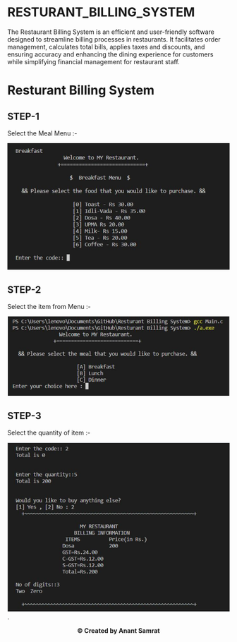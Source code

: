 # RESTURANT_BILLING_SYSTEM
The Restaurant Billing System is an efficient and user-friendly software designed to streamline billing processes in restaurants. It facilitates order management, calculates total bills, applies taxes and discounts, and ensuring accuracy and enhancing the dining experience for customers while simplifying financial management for restaurant staff.
# Resturant Billing System

## STEP-1


Select the Meal Menu :-

![](MealMenu.PNG)

## STEP-2

Select the item from Menu :-

![](Mealselectmenu.PNG)


## STEP-3

Select the quantity of item :-

![](Billing%20description.PNG).

<p align="center"><b>© Created by Anant Samrat</b></p?
